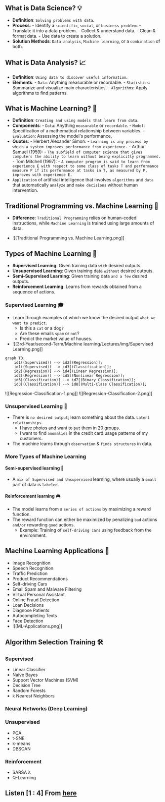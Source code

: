 ## What is Data Science? 💡

- **Definition**: `Solving problems with data`.
- **Process**: 
	  - Identify a `scientific`, `social`, or `business problem`.
	  - Translate it into a data problem.
	  - Collect & understand data.
	  - Clean & format data.
	  - Use data to create a solution.
- **Solution Methods**: `Data analysis`, `Machine learning`, or a `combination` of both.
## What is Data Analysis? 📈

- **Definition**: `Using data to discover useful information`.
- **Elements**:
	  - `Data`: Anything measurable or recordable.
	  - `Statistics`: Summarize and visualize main characteristics.
	  - `Algorithms`: Apply algorithms to find patterns.
## What is Machine Learning? 🤖

- **Definition**: `Creating and using models that learn from data`.
- **Components**:
	  - `Data`: Anything `measurable` or `recordable`.
	  - `Model`: Specification of a mathematical relationship between variables.
	  - `Evaluation`: Assessing the model's performance.
- **Quotes**:
	  - Herbert Alexander Simon: 
		  - `Learning is any process by which a system improves performance from experience.`
	  - Arthur Samuel (1959): 
		  - `The subfield of computer science that gives computers the ability to learn without being explicitly programmed.`
	  - Tom Mitchell (1997): 
		  - `A computer program is said to learn from experience E with respect to some class of tasks T and performance measure P if its performance at tasks in T, as measured by P, improves with experience E.`
- `Application` of artificial intelligence that involves `algorithms` and `data` that automatically `analyze` and `make decisions` without human intervention.
## Traditional Programming vs. Machine Learning 🔄

- **Difference**: `Traditional Programming` relies on human-coded instructions, while `Machine Learning` is trained using large amounts of data.

- ![[Traditional Programming vs. Machine Learning.png]]
## Types of Machine Learning 🔄

- **Supervised Learning**: Given training data `with` desired outputs.
- **Unsupervised Learning**: Given training data `without` desired outputs.
- **Semi-Supervised Learning**: Given training data `and a few` desired outputs.
- **Reinforcement Learning**: Learns from rewards obtained from a sequence of actions.
### **Supervised Learning 🎓**

- Learn through examples of which we know the desired output `what we want to predict`.
	- Is this a `cat` or a dog`?`
	- Are these emails `spam` or `not`?
	- Predict the market value of houses.
- ![[3rd-Year/second-Term/Machine learning/Lectures/img/Supervised Learning.png]]

```mermaid
graph TD;
    id1((Supervised)) --> id2[(Regression)];
    id1((Supervised)) --> id3[(Classification)];
    id2[(Regression)] --> id4[(Linear Regression)];
    id2[(Regression)] --> id5[(Nonlinear Regression)];
    id3[(Classification)] --> id7[(Binary Classification)];
    id3[(Classification)] --> id8[(Multi-Class Classification)];
```

![[Regression-Classification-1.png]]
![[Regression-Classification-2.png]]
### **Unsupervised Learning 🧩**

- There is `no desired output`; learn something about the data. `Latent relationships`.
	- I have photos and want to `put` them in 20 groups.
	- I want to find `anomalies` in the credit card usage patterns of my customers.
- The machine learns through `observation` & `finds structures` in data.
### **More Types of Machine Learning**
#### **Semi-supervised learning** 🔄

- A `mix of Supervised and Unsupervised` learning, where usually a `small` part of data is `labeled`.
#### **Reinforcement learning** 🎮

- The model learns from a `series of actions` by maximizing a reward function. 
- The reward function can either be maximized by penalizing `bad` actions `and/or` rewarding `good` actions.
	- Example: Training of `self-driving cars` using feedback from the environment.
## **Machine Learning Applications** 📱

- Image Recognition
- Speech Recognition
- Traffic Prediction
- Product Recommendations
- Self-driving Cars
- Email Spam and Malware Filtering
- Virtual Personal Assistant
- Online Fraud Detection
- Loan Decisions 
- Diagnose Patients 
- Autocompleting Texts 
- Face Detection
- ![[ML-Applications.png]]
## **Algorithm Selection Training** 🛠️
### **Supervised**
- Linear Classifier
- Naive Bayes
- Support Vector Machines (SVM)
- Decision Tree
- Random Forests
- k Nearest Neighbors
### **Neural Networks (Deep Learning)**
### **Unsupervised**
- PCA
- t-SNE
- k-means
- DBSCAN
### **Reinforcement**
- SARSA λ
- Q-Learning

## Listen [1 : 4] From [here](https://www.youtube.com/playlist?list=PLoOabVweB2r5dL0AVmuDbS54UvmCIlZsT)
